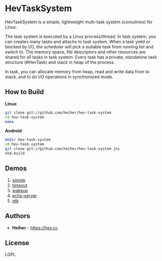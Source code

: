 # HevTaskSystem

HevTaskSystem is a simple, lightweight multi-task system (coroutines) for Linux.

The task system is executed by a Linux process/thread. In task system, you can
creates many tasks and attachs to task system. When a task yield or blocked by
I/O, the scheduler will pick a suitable task from running list and switch to.
The memory space, file descriptors and other resources are shared for all tasks
in task system. Every task has a private, standalone task structure (#HevTask)
and stack in heap of the process.

In task, you can allocate memory from heap, read and write data from to stack,
and to do I/O operations in synchronized mode.

## How to Build

**Linux**:
```bash
git clone git://github.com/heiher/hev-task-system
cd hev-task-system
make
```

**Android**:
```bash
mkdir hev-task-system
cd hev-task-system
git clone git://github.com/heiher/hev-task-system jni
nkd-build
```

## Demos
1. [simple](https://github.com/heiher/hev-task-system/blob/master/apps/simple.c)
1. [timeout](https://github.com/heiher/hev-task-system/blob/master/apps/timeout.c)
1. [wakeup](https://github.com/heiher/hev-task-system/blob/master/apps/wakeup.c)
1. [echo-server](https://github.com/heiher/hev-task-system/blob/master/apps/echo-server.c)
1. [gtk](https://github.com/heiher/hev-task-system/blob/master/apps/gtk.c)

## Authors
* **Heiher** - https://hev.cc

## License
LGPL

